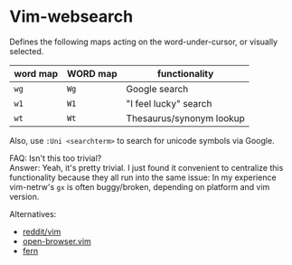 Vim-websearch
=============

Defines the following maps acting on the word-under-cursor, or visually selected.

word map | WORD map | functionality
-------- | -------- | -------------
`wg`     | `Wg`     | Google search
`w1`     | `W1`     | "I feel lucky" search
`wt`     | `Wt`     | Thesaurus/synonym lookup

Also, use `:Uni <searchterm>` to search for unicode symbols via Google.

FAQ: Isn't this too trivial?  
Answer: Yeah, it's pretty trivial. I just found it convenient to centralize
this functionality because they all run into the same issue:
In my experience vim-netrw's `gx` is often buggy/broken,
depending on platform and vim version.

Alternatives:
- [reddit/vim](https://old.reddit.com/r/vim/search?q=netrw+gx&sort=relevance&t=all)
- [open-browser.vim](https://github.com/tyru/open-browser.vim)
- [fern](https://github.com/lambdalisue/fern.vim/blob/951a05d3f6ebc785db728ccfdf1759a2cf7c15ff/doc/fern.txt#L89)
